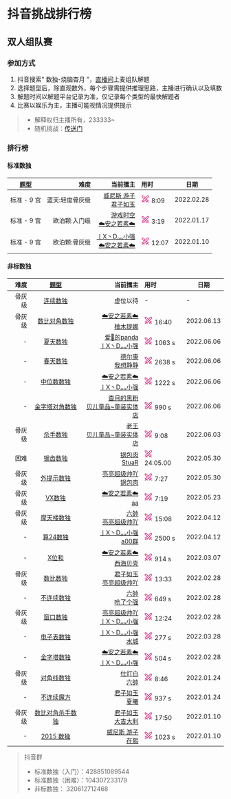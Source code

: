 # 抖音挑战排行榜

## 双人组队赛

### 参加方式

1. 抖音搜索" 数独-烧脑杳月 "，[直播间][烧脑数独|杳月]上麦组队解题
2. 选择题型后，除直观数外，每个步骤需提供推理思路，主播进行确认以及填数
3. 解题时间以解题平台记录为准，仅记录每个类型的最快解题者
4. 比赛以娱乐为主，主播可能视情况提供提示
> - 解释权归主播所有，233333~
> - 随机挑战：[传送门](https://www.oubk.com/pk)

### 排行榜

#### 标准数独

| [题型](SUMMARY.md) | 难度 | 当前擂主 | 用时 | 日期 |
| :---: | ---: | ---: | :--- | --- |
| 标准 - 9 宫 | 蓝天:轻度骨灰级 | [威尼斯 游子] <br/> [君子如玉] | [![挑战]][轻度骨灰级] 8:09 | 2022.02.28 |
| 标准 - 9 宫 | 欧泊颗:入门级 | [游戏时空] <br/> [☁️安之若素☁️] | [![挑战]][PK] 3:19 | 2022.01.17 |
| 标准 - 9 宫 | 欧泊颗:骨灰级 | [丨X丶D灬小强] <br/> [☁️安之若素☁️] | [![挑战]][PK] 12:07 | 2022.01.10 |

#### 非标数独

| 难度 | [题型](SUMMARY.md) | 当前擂主 | 用时 | 日期 |
| ---: | :---: | ---: | :--- | --- |
| 骨灰级 | [连续数独][PK] | 虚位以待 | - | - |
| 骨灰级 | [数比对角数独][PK] | [☁️安之若素☁️] <br/> [柚木提娜] | [![挑战]][PK] 16:40 | 2022.06.13 |
| - | [夏天数独][夏天数独说明] | [爱🚬的panda] <br/> [丨X丶D灬小强] | [![挑战]][夏天数独] 1063 s | 2022.06.06 |
| - | [春天数独][春天数独说明] | [德尔康] <br/> [我想静静] | [![挑战]][春天数独] 2638 s | 2022.06.06 |
| - | [中位数数独][中位数数独说明] | [☁️安之若素☁️]  <br/> [丨X丶D灬小强] | [![挑战]][中位数数独] 1222 s | 2022.06.06 |
| - | [金字塔对角数独] | [杳月的黑粉] <br/> [贝儿童品~童装实体店] | [![挑战]][金字塔对角数独] 990 s | 2022.06.06 |
| 骨灰级 | [杀手数独][PK] | [老王] <br/> [贝儿童品~童装实体店] | [![挑战]][PK] 9:08 | 2022.06.03 |
| 困难 | [锯齿数独][锯齿数独说明] | [锅包肉] <br/> [StuaR] | [![挑战]][锯齿数独] 24:05.00 | 2022.05.30 |
| 骨灰级 | [外提示数独][PK] | [亮亮超级帅吖] <br/> [锅包肉] | [![挑战]][PK] 7:27 | 2022.05.30 |
| 骨灰级 | [VX数独][PK] | [☁️安之若素☁️]  <br/> [aa] | [![挑战]][PK] 7:19 | 2022.05.23 |
| 骨灰级 | [摩天楼数独][PK] | [六帥] <br/> [亮亮超级帅吖] | [![挑战]][PK] 15:08 | 2022.04.12 |
| - | [算24数独][] | [丨X丶D灬小强] <br/> [a00群] | [![挑战]][算24数独] 2500 s | 2022.04.12 |
| - | [X位和][] | [☁️安之若素☁️] <br/> [西海贝壳] | [![挑战]][X位和] 914 s | 2022.03.07 |
| 骨灰级 | [数比数独][PK] | [君子如玉] <br/> [亮亮超级帅吖] | [![挑战]][PK] 13:33 | 2022.02.28 |
| - | [不连续数独][不连续数独说明] | [六帥] <br/> [呛了个强] | [![挑战]][不连续数独] 649 s | 2022.02.28 |
| 骨灰级 | [窗口数独][窗口数独说明] | [亮亮超级帅吖] <br/> [丨X丶D灬小强] | [![挑战]][PK] 12:24 | 2022.02.28 |
| - | [电子表数独][] | [丨X丶D灬小强] <br/> [水城][威尼斯 游子] | [![挑战]][电子表数独] 277 s | 2022.03.28 |
| - | [金字塔数独][] | [☁️安之若素☁️] <br/> [丨X丶D灬小强] | [![挑战]][金字塔数独] 504 s | 2022.02.28 |
| 骨灰级 | [对角线数独][PK] | [仕灯白] <br/> [六帥] | [![挑战]][PK] 8:46 | 2022.01.24 |
| - | [不连续魔方][不连续魔方说明] | [君子如玉] <br/> [夏曦] | [![挑战]][不连续魔方] 937 s | 2022.01.24 |
| 骨灰级 | [数比对角杀手数独][PK] | [君子如玉] <br/> [大吉大利] | [![挑战]][PK] 17:50 | 2022.01.10 |
| - | [2015 数独][] | [威尼斯 游子] <br/> [在熙] | [![挑战]][2015 数独] 1023 s | 2022.01.10 |

> 抖音群
> - 标准数独（入门）：428851089544
> - 标准数独（困难）：104307233179
> - 非标数独：       320612712468

[烧脑数独|杳月]: https://www.douyin.com/user/MS4wLjABAAAAp0G7R9sryGmDiYJ2X9whbMDB34rrkln-wdYjrHhmd8s
[在熙]: https://www.douyin.com/user/MS4wLjABAAAAr90Iu9lNl52tkiDKnJ2NSeT1Fq9CjoKG56EsuzsTYIw
[君子如玉]: https://www.douyin.com/user/MS4wLjABAAAAOwWDJybtaKiSQ7sXTaJ_Eq3Do-rTdpMPXJ_iBFYSzHOhu3xHd8xM7U70ZJfShlUx
[☁️安之若素☁️]: https://www.douyin.com/user/MS4wLjABAAAABpoXLOur7nmwDrbJ1eltxG9fZLEcM2HLib6wr-lj9c4
[丨X丶D灬小强]: https://www.douyin.com/user/MS4wLjABAAAAyVGKMF1ClwyBZpOIzzusARy7RCEpBYu4JYUbxh25FO0
[大吉大利]: https://www.douyin.com/user/MS4wLjABAAAAu0K1S6JaXEI_eF3t5BKkQp1IvXKgICyk8705BJgdLUQ
[威尼斯 游子]: https://www.douyin.com/user/MS4wLjABAAAA3kUIeVO_WtPzBMav51WnpiIORWVg8Hap4n9b2pqRFDDsFLyUrFHL0bwSCHW3bcRu
[旷世情缘]: https://www.douyin.com/user/MS4wLjABAAAAsfKk7sXqd4_Vw8dF0EHf0d5lNXqCZHOYeHDbNpjo1Yo
[游戏时空]: https://www.douyin.com/user/MS4wLjABAAAAClE8Wxycs_YCw-_Muz9Y1d4pQFCXJuHaTF_aV_m8bqctMZDXLbv273fVs2ONhunA
[亮亮超级帅吖]: https://www.douyin.com/user/MS4wLjABAAAAUAu42n-WJ8eCFzEmrjF_9I6Ga6HMBCDqoIjuisR0XMY
[仕灯白]: https://www.douyin.com/user/MS4wLjABAAAAtJIjJolsrt2icb6UTwrGpsBDCWm2gKP6DLZ8STeA72s
[六帥]: https://www.douyin.com/user/MS4wLjABAAAAa42yXW6piGVSOQzqt8QaPvNJyd76hirRqrd2g2JLg28
[夏曦]: https://www.douyin.com/user/MS4wLjABAAAAhHIxsZ95S5Fu2tZAbptzZCI7uVaboHKfgoamViuhcXg
[a00群]: https://www.douyin.com/user/MS4wLjABAAAAoUvD1RKV1KJP9xG6vcN7FJiGhCRzPaIRj9195-Ks88A
[呛了个强]: https://www.douyin.com/user/MS4wLjABAAAAIfAl4D-i7Qs54sw7BolNGdrYR7G4geNA1-n0Hmid7iE
[아빠]: https://www.douyin.com/user/MS4wLjABAAAAS5AQZdZFhHuNpf9nnDmz7Nq4oNa3PguLAzu0vH354frJyrxRPmuy7_S6yZl0vxgX
[老王]: https://www.douyin.com/user/MS4wLjABAAAAmYEOeMJVGc0WJG-9gT7zjQGlJijUTWp6wKZsHL8g9Tw
[西海贝壳]: https://www.douyin.com/user/MS4wLjABAAAA2vQad7W6MEZsLm7K8QdphruVt6Ws6R0wrki_Clve15E
[德尔康]: https://www.douyin.com/user/MS4wLjABAAAAua1veWiJHEnzBN4iijjVV3QkTXLWz6Pf9ttSM4qliEZaoTaq7wuU09N7mcEABdBJ
[贝儿童品~童装实体店]: https://www.douyin.com/user/MS4wLjABAAAAEZhTUqew4r8FTqs7JPckH6985gOjhxkkl8PRVDmBCl4
[繁华]: https://www.douyin.com/user/MS4wLjABAAAA0KOe2c7czLly5Idmv0B5QHPCl_dAM9JD5cM4PFY7mR0
[一目ぼれする]: https://www.douyin.com/user/MS4wLjABAAAAsnKmx9Ag5Kz7aMCPi9dwSIeXoBfrkCR4f20-UWA2Yom0wTCcHe6igRsH052va3KP
[aa]: https://www.douyin.com/user/MS4wLjABAAAA4Vc8VIRaZDgV8D2tmbsa1W-3kr5Cd8x7SRUUKo1eqZH74zfF8KxxbVjRDE40judr
[德尔康]: https://www.douyin.com/user/MS4wLjABAAAAua1veWiJHEnzBN4iijjVV3QkTXLWz6Pf9ttSM4qliEZaoTaq7wuU09N7mcEABdBJ
[锅包肉]: https://www.douyin.com/user/MS4wLjABAAAA3VFpYNMbfQBrmcNT-q04ESifBSu8iTm2-1I1hG2ZzZU
[StuaR]: https://www.douyin.com/user/MS4wLjABAAAAoOldJ8GXIkI9VNfNL6xCd9akKk9xsMTBuDQ5VfmXo7w
[杳月的黑粉]: https://www.douyin.com/user/MS4wLjABAAAA7A-slHiryy0RCD2_SeQJn8oUCSuA4xprBY_CFkNAujI
[爱🚬的panda]: https://www.douyin.com/user/MS4wLjABAAAAeT-8z0D9vazZfw1bMdxR5Toz4-G7NXpCChZTjhasa2Q
[我想静静]: https://www.douyin.com/user/MS4wLjABAAAAlDZleE_Xh8NQKZ3G1rPlzsA0xE4RFHB-hxQrNHIfTjA
[柚木提娜]: https://www.douyin.com/user/MS4wLjABAAAAN-a-87YZx_Fv7q7-dmqnautsdJVgpfCDKWKWYBj6kYU

[蓝天初心级]: https://www.oubk.com/super-sudoku/super-easy
[轻度骨灰级]: https://www.oubk.com/super-sudoku/insane

[PK]: https://www.oubk.com/pk
[窗口数独说明]: 非标数独/9宫/额外区域类/绝对区域/额外宫类/窗口数独.md
[2015 数独]: http://www.sudokufans.org.cn/lx/game.index.php?type=ts4
[不连续魔方说明]: 非标数独/魔方/不连续魔方.md
[不连续魔方]: http://www.sudokufans.org.cn/lx/game.index.php?type=ncmf
[电子表数独]: http://www.sudokufans.org.cn/lx/game.index.php?type=clk2
[不连续数独说明]: 非标数独/9宫/计算类/内提示类/单标类/连续类/不连续数独.md
[不连续数独]: http://www.sudokufans.org.cn/lx/game.index.php?type=nc
[金字塔数独]: http://www.sudokufans.org.cn/lx/game.index.php?type=xx
[金字塔对角数独]: http://www.sudokufans.org.cn/lx/game.index.php?type=xxx
[X位和]: http://www.sudokufans.org.cn/lx/game.index.php?type=xsum2
[算24数独]: http://www.sudokufans.org.cn/lx/game.index.php?type=z24
[锯齿数独说明]: 非标数独/9宫/异形类/锯齿数独.md
[锯齿数独]: https://cn.puzzle-jigsaw-sudoku.com/?size=8
[中位数数独]: http://www.sudokufans.org.cn/lx/game.index.php?type=px2
[中位数数独说明]: 非标数独/9宫/比大小类/中位数数独.md
[春天数独]: http://www.sudokufans.org.cn/lx/game.index.php?type=ts2
[春天数独说明]: 非标数独/9宫/候选类/春天数独.md
[夏天数独]: http://www.sudokufans.org.cn/lx/game.index.php?type=ts5
[夏天数独说明]: 非标数独/9宫/候选类/夏天数独.md

[挑战]: images/挑战20x20.png